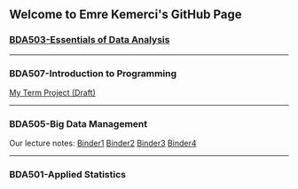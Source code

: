## Welcome to Emre Kemerci's GitHub Page


### [BDA503-Essentials of Data Analysis](https://mef-bda503.github.io/pj18-EmreKemerci/)
***
### BDA507-Introduction to Programming
[My Term Project (Draft)](bda507/BDA507TermProject_EmreKemerci20190112.html)


***
### BDA505-Big Data Management
Our lecture notes: [Binder1](https://mybinder.org/v2/gh/serhatcevikel/bdm_2018_test/master) [Binder2](https://mybinder.org/v2/gh/serhatcevikel/bdm_2018_test2/master) [Binder3](https://mybinder.org/v2/gh/serhatcevikel/bdm_2018_test2/hadoop3) [Binder4](https://mybinder.org/v2/gh/serhatcevikel/bdm_2018_test2/hadoop6)


***
### BDA501-Applied Statistics
